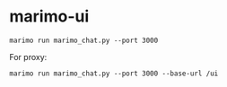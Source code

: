 # marimo-ui

```
marimo run marimo_chat.py --port 3000
```

For proxy:
```
marimo run marimo_chat.py --port 3000 --base-url /ui
```